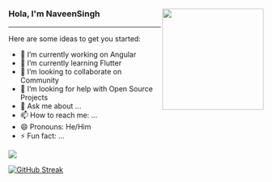 ### Hola, I'm NaveenSingh  <img align="right" src="https://camo.githubusercontent.com/58502bc6910820c71f8cd9f3a6640c7d5374b4f752d4fdc5c4e79bdbd4fe4726/68747470733a2f2f6d656469612e67697068792e636f6d2f6d656469612f62634b6d49576b554d436a566d2f67697068792e676966" width="200&quot;" data-canonical-src="https://media.giphy.com/media/bcKmIWkUMCjVm/giphy.gif" style="max-width: 100%;">
<hr>


Here are some ideas to get you started:

- 🔭 I’m currently working on Angular
- 🌱 I’m currently learning Flutter
- 👯 I’m looking to collaborate on Community
- 🤔 I’m looking for help with Open Source Projects
- 💬 Ask me about ... 
- 📫 How to reach me: ...
- 😄 Pronouns: He/Him
- ⚡ Fun fact: ... 


<img src="https://github-readme-stats.vercel.app/api?username=dnaveensingh&include_all_commits=true">


[![GitHub Streak](https://github-readme-streak-stats.herokuapp.com?user=dnaveensingh&theme=radical&hide_border=true&date_format=j%20M%5B%20Y%5D)](https://git.io/streak-stats)
